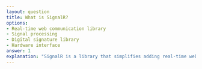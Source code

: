 ```yaml
---
layout: question
title: What is SignalR?
options:
- Real-time web communication library
- Signal processing
- Digital signature library
- Hardware interface
answer: 1
explanation: "SignalR is a library that simplifies adding real-time web functionality to applications, enabling server-to-client communication."
---
```


